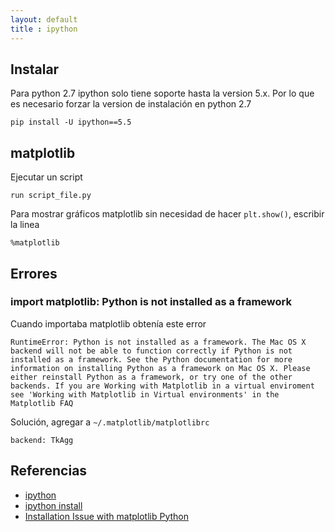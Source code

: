 ```yaml
---
layout: default
title : ipython
---
```


## Instalar

Para python 2.7 ipython solo tiene soporte hasta la version 5.x. Por lo que es necesario forzar la version de instalación en python 2.7

    pip install -U ipython==5.5

## matplotlib

Ejecutar un script

    run script_file.py

Para mostrar gráficos matplotlib sin necesidad de hacer `plt.show()`, escribir la linea

    %matplotlib

## Errores

### import matplotlib: Python is not installed as a framework

Cuando importaba matplotlib obtenía este error

    RuntimeError: Python is not installed as a framework. The Mac OS X backend will not be able to function correctly if Python is not installed as a framework. See the Python documentation for more information on installing Python as a framework on Mac OS X. Please either reinstall Python as a framework, or try one of the other backends. If you are Working with Matplotlib in a virtual enviroment see 'Working with Matplotlib in Virtual environments' in the Matplotlib FAQ

Solución, agregar a `~/.matplotlib/matplotlibrc`

    backend: TkAgg

## Referencias

* [ipython](http://ipython.org/)
* [ipython install](http://ipython.readthedocs.io/en/stable/install/install.html)
* [Installation Issue with matplotlib Python](http://stackoverflow.com/questions/21784641/installation-issue-with-matplotlib-python)
